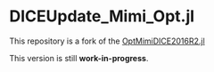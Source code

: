 # DICEUpdate_Mimi_Opt.jl

This repository is a fork of the [OptMimiDICE2016R2.jl](https://github.com/felixschaumann/OptMimiDICE2016R2.jl) 

This version is still **work-in-progress**.